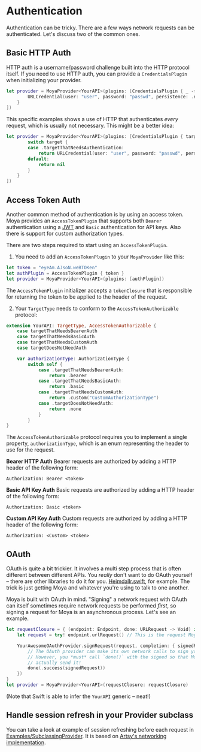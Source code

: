 # Authentication

Authentication can be tricky. There are a few ways network requests
can be authenticated. Let's discuss two of the common ones.

## Basic HTTP Auth

HTTP auth is a username/password challenge built into the HTTP protocol
itself. If you need to use HTTP auth, you can provide a `CredentialsPlugin`
when initializing your provider.

```swift
let provider = MoyaProvider<YourAPI>(plugins: [CredentialsPlugin { _ -> URLCredential? in
        URLCredential(user: "user", password: "passwd", persistence: .none)
    }
])
```

This specific examples shows a use of HTTP that authenticates _every_ request,
which is usually not necessary. This might be a better idea:

```swift
let provider = MoyaProvider<YourAPI>(plugins: [CredentialsPlugin { target -> URLCredential? in
        switch target {
        case .targetThatNeedsAuthentication:
            return URLCredential(user: "user", password: "passwd", persistence: .none)
        default:
            return nil
        }
    }
])
```

## Access Token Auth
Another common method of authentication is by using an access token.
Moya provides an `AccessTokenPlugin` that supports both `Bearer` authentication
using a [JWT](https://jwt.io/introduction/) and `Basic` authentication for API keys.
Also there is support for custom authorization types.

There are two steps required to start using an `AccessTokenPlugin`.

1. You need to add an `AccessTokenPlugin` to your `MoyaProvider` like this:
```Swift
let token = "eyeAm.AJsoN.weBTOKen"
let authPlugin = AccessTokenPlugin { token }
let provider = MoyaProvider<YourAPI>(plugins: [authPlugin])
```
The `AccessTokenPlugin` initializer accepts a `tokenClosure` that is responsible
for returning the token to be applied to the header of the request.

2. Your `TargetType` needs to conform to the `AccessTokenAuthorizable` protocol:

```Swift
extension YourAPI: TargetType, AccessTokenAuthorizable {
    case targetThatNeedsBearerAuth
    case targetThatNeedsBasicAuth
    case targetThatNeedsCustomAuth
    case targetDoesNotNeedAuth

    var authorizationType: AuthorizationType {
        switch self {
            case .targetThatNeedsBearerAuth:
                return .bearer
            case .targetThatNeedsBasicAuth:
                return .basic
            case .targetThatNeedsCustomAuth:
                return .custom("CustomAuthorizationType")
            case .targetDoesNotNeedAuth:
                return .none
            }
        }
}
```

The `AccessTokenAuthorizable` protocol requires you to implement a single
property, `authorizationType`, which is an enum representing the header to 
use for the request.

**Bearer HTTP Auth**
Bearer requests are authorized by adding a HTTP header of the following form:

```
Authorization: Bearer <token>
```

**Basic API Key Auth**
Basic requests are authorized by adding a HTTP header of the following form:

```
Authorization: Basic <token>
```

**Custom API Key Auth**
Custom requests are authorized by adding a HTTP header of the following form:

```
Authorization: <Custom> <token>
```

## OAuth

OAuth is quite a bit trickier. It involves a multi step process that is often
different between different APIs. You _really_ don't want to do OAuth yourself –
there are other libraries to do it for you. [Heimdallr.swift](https://github.com/rheinfabrik/Heimdallr.swift),
for example. The trick is just getting Moya and whatever you're using to talk
to one another.

Moya is built with OAuth in mind. "Signing" a network request with OAuth can
itself sometimes require network requests be performed _first_, so signing
a request for Moya is an asynchronous process. Let's see an example.

```swift
let requestClosure = { (endpoint: Endpoint, done: URLRequest -> Void) in
    let request = try! endpoint.urlRequest() // This is the request Moya generates

    YourAwesomeOAuthProvider.signRequest(request, completion: { signedRequest in
        // The OAuth provider can make its own network calls to sign your request.
        // However, you *must* call `done()` with the signed so that Moya can
        // actually send it!
        done(.success(signedRequest))
    })
}
let provider = MoyaProvider<YourAPI>(requestClosure: requestClosure)
```

(Note that Swift is able to infer the `YourAPI` generic – neat!)

## Handle session refresh in your Provider subclass

You can take a look at example of session refreshing before each request in [Examples/SubclassingProvider](Examples/SubclassingProvider.md).
It is based on [Artsy's networking implementation](https://github.com/artsy/eidolon/blob/master/Kiosk/App/Networking/Networking.swift).
